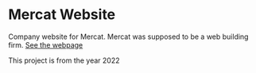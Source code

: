 # Mercat Website
Company website for Mercat. Mercat was supposed to be a web building firm.
[See the webpage](https://majncz.github.io/MercatWeb/)

This project is from the year 2022
